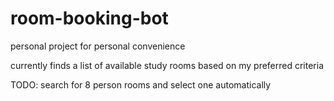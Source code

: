 # room-booking-bot

personal project for personal convenience

currently finds a list of available study rooms based on my  preferred criteria

TODO: search for 8 person rooms and select one automatically
